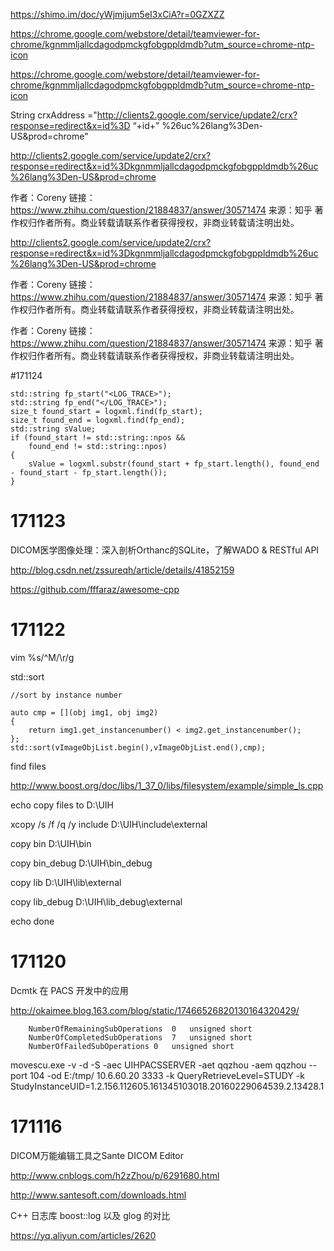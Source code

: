 


https://shimo.im/doc/yWjmijum5eI3xCiA?r=0GZXZZ


https://chrome.google.com/webstore/detail/teamviewer-for-chrome/kgnmmljallcdagodpmckgfobgppldmdb?utm_source=chrome-ntp-icon

https://chrome.google.com/webstore/detail/teamviewer-for-chrome/kgnmmljallcdagodpmckgfobgppldmdb?utm_source=chrome-ntp-icon

String crxAddress ="http://clients2.google.com/service/update2/crx?response=redirect&x=id%3D   “+id+”   %26uc%26lang%3Den-US&prod=chrome"

http://clients2.google.com/service/update2/crx?response=redirect&x=id%3Dkgnmmljallcdagodpmckgfobgppldmdb%26uc%26lang%3Den-US&prod=chrome

作者：Coreny
链接：https://www.zhihu.com/question/21884837/answer/30571474
来源：知乎
著作权归作者所有。商业转载请联系作者获得授权，非商业转载请注明出处。

http://clients2.google.com/service/update2/crx?response=redirect&x=id%3Dkgnmmljallcdagodpmckgfobgppldmdb%26uc%26lang%3Den-US&prod=chrome

作者：Coreny
链接：https://www.zhihu.com/question/21884837/answer/30571474
来源：知乎
著作权归作者所有。商业转载请联系作者获得授权，非商业转载请注明出处。

作者：Coreny
链接：https://www.zhihu.com/question/21884837/answer/30571474
来源：知乎
著作权归作者所有。商业转载请联系作者获得授权，非商业转载请注明出处。

#171124

    std::string fp_start("<LOG_TRACE>");
    std::string fp_end("</LOG_TRACE>");
    size_t found_start = logxml.find(fp_start);
    size_t found_end = logxml.find(fp_end);
    std::string sValue;
    if (found_start != std::string::npos &&
        found_end != std::string::npos)
    {
        sValue = logxml.substr(found_start + fp_start.length(), found_end - found_start - fp_start.length());
    }
    
    

# 171123

DICOM医学图像处理：深入剖析Orthanc的SQLite，了解WADO & RESTful API

http://blog.csdn.net/zssureqh/article/details/41852159


https://github.com/fffaraz/awesome-cpp

# 171122

vim
%s/^M/\r/g

std::sort

	//sort by instance number
	
	auto cmp = [](obj img1, obj img2)
	{  
		return img1.get_instancenumber() < img2.get_instancenumber();
	};
	std::sort(vImageObjList.begin(),vImageObjList.end(),cmp);
	
	
find files

http://www.boost.org/doc/libs/1_37_0/libs/filesystem/example/simple_ls.cpp

echo copy files to D:\UIH

xcopy /s /f /q /y include D:\UIH\include\external 

copy bin D:\UIH\bin

copy bin_debug D:\UIH\bin_debug

copy lib D:\UIH\lib\external

copy lib_debug D:\UIH\lib_debug\external

echo done
# 171120

Dcmtk 在 PACS 开发中的应用  

http://okaimee.blog.163.com/blog/static/17466526820130164320429/

		NumberOfRemainingSubOperations	0	unsigned short
		NumberOfCompletedSubOperations	7	unsigned short
		NumberOfFailedSubOperations	0	unsigned short



movescu.exe -v -d -S -aec UIHPACSSERVER -aet qqzhou -aem qqzhou --port 104 -od E:/tmp/ 10.6.60.20 3333 -k QueryRetrieveLevel=STUDY -k StudyInstanceUID=1.2.156.112605.161345103018.20160229064539.2.13428.1

# 171116

DICOM万能编辑工具之Sante DICOM Editor

http://www.cnblogs.com/h2zZhou/p/6291680.html

http://www.santesoft.com/downloads.html


C++ 日志库 boost::log 以及 glog 的对比

https://yq.aliyun.com/articles/2620
